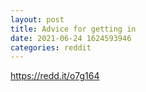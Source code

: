 ```yaml
--- 
layout: post 
title: Advice for getting in 
date: 2021-06-24 1624593946 
categories: reddit 
--- 
```

https://redd.it/o7g164